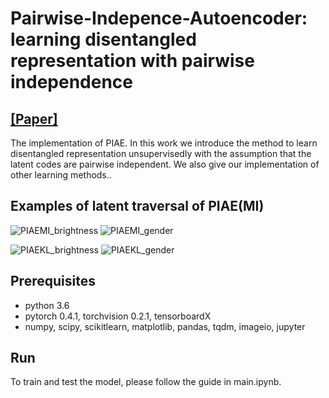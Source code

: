 # Pairwise-Indepence-Autoencoder: learning disentangled representation with pairwise independence

## [ [Paper]](https://arxiv.org/abs/1811.09251) 
The implementation of PIAE. 
In this work we introduce the method to learn disentangled representation unsupervisedly with the assumption that the latent codes are pairwise independent. We also give our implementation of other learning methods..

## Examples of latent traversal of PIAE(MI)

![PIAEMI_brightness](/imgs/code003.gif)
![PIAEMI_gender](/imgs/code040.gif)

![PIAEKL_brightness](/imgs/code039.gif)
![PIAEKL_gender](/imgs/code013.gif)


## Prerequisites
- python 3.6
- pytorch 0.4.1, torchvision 0.2.1, tensorboardX
- numpy, scipy, scikitlearn, matplotlib, pandas, tqdm, imageio, jupyter


## Run
To train and test the model, please follow the guide in main.ipynb.
